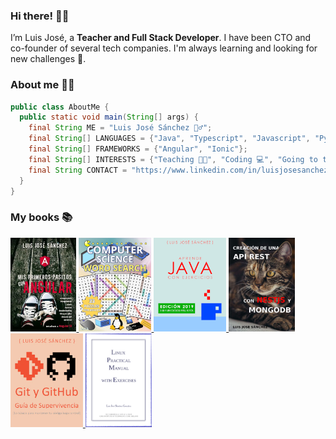 ### Hi there! 👋🏻

I’m Luis José, a **Teacher and Full Stack Developer**. I have been CTO and co-founder of several tech companies. I'm always learning and looking for new challenges 🚀.

### About me 👨‍💻

```java
public class AboutMe {
  public static void main(String[] args) {
    final String ME = "Luis José Sánchez 🙋‍♂️";
    final String[] LANGUAGES = {"Java", "Typescript", "Javascript", "Python", "PHP", "SQL", "HTML", "CSS"};
    final String[] FRAMEWORKS = {"Angular", "Ionic"};
    final String[] INTERESTS = {"Teaching 👨‍🏫", "Coding 💻", "Going to the gym 🏋️‍♂️", "Running 🏃", "Cars 🚗", "Motorbikes 🏍️", "Vegetarian food 🥑"};
    final String CONTACT = "https://www.linkedin.com/in/luisjosesanchez/";
  }
}

```

### My books 📚

<a target="_blank" href="https://www.amazon.es/dp/B0DK38HCWR">
  <img height="150" src="mis_primeros_pasitos_con_angular.jpg">
</a>

<a target="_blank" href="https://www.amazon.es/Computer-Science-Word-Search-fundamentals/dp/B0CZF3CCG5/">
  <img height="150" src="computer_science_word_search.jpg">
</a>

<a target="_blank" href="https://leanpub.com/aprendejava/">
  <img height="150" src="aprendejava.png">
</a>

<a target="_blank" href="https://leanpub.com/apirestnestjsmongodb">
  <img height="150" src="nestjs.jpeg">
</a>

<a target="_blank" href="https://leanpub.com/gitygithub/">
  <img height="150" src="gitygithub.jpg">
</a>

<a target="_blank" href="https://luisjose.org/assets/descargas/linux/linux_practical_manual_31_07_2014_en.pdf">
  <img height="150" src="linuxpracticalmanual.png">
</a>

<!--
### My books in progress 🚧

<a href="https://leanpub.com/aprendeionic/">
  <img height="150" src="aprendeionic.png">
</a>

<a href="https://leanpub.com/apuntesdejavascriptdees6aes10">
  <img height="150" src="apuntesdejavascript.jpg">
</a>
-->
